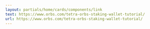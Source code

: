 ```yaml
---
layout: partials/home/cards/components/link
text: https://www.orbs.com/tetra-orbs-staking-wallet-tutorial/
url: https://www.orbs.com/tetra-orbs-staking-wallet-tutorial/
---
```


